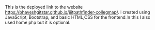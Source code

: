 This is the deployed link to the website https://bhaveshgitstar.github.io/jiitpathfinder-collegmap/. I created using JavaScript, Bootstrap, and basic HTML,CSS for the frontend.In this I also used home php but it is optional.
